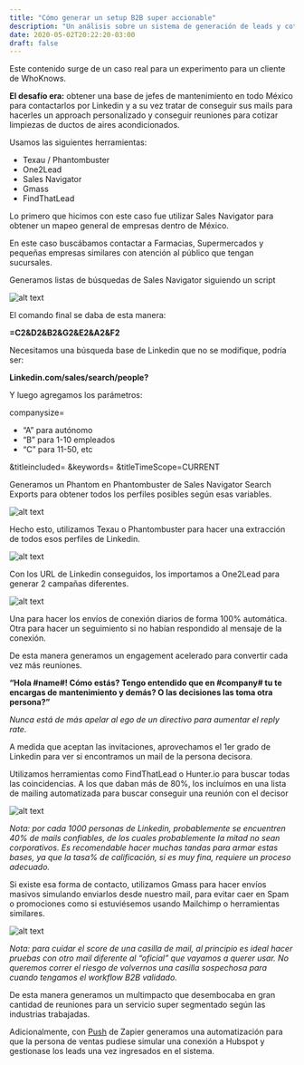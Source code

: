 ```yaml
---
title: "Cómo generar un setup B2B super accionable"
description: "Un análisis sobre un sistema de generación de leads y cotizaciones que desarrollamos junto a un cliente del rubro de limpieza de ductos y purificación de aire."
date: 2020-05-02T20:22:20-03:00
draft: false
---
```


Este contenido surge de un caso real para un experimento para un cliente de WhoKnows.

**El desafío era:** obtener una base de jefes de mantenimiento en todo México para contactarlos por Linkedin y a su vez tratar de conseguir sus mails para hacerles un approach personalizado y conseguir reuniones para cotizar limpiezas de ductos de aires acondicionados.

Usamos las siguientes herramientas:

- Texau / Phantombuster
- One2Lead 
- Sales Navigator
- Gmass 
- FindThatLead

Lo primero que hicimos con este caso fue utilizar Sales Navigator para obtener un mapeo general de empresas dentro de México.

En este caso buscábamos contactar a Farmacias, Supermercados y pequeñas empresas similares con atención al público que tengan sucursales.

Generamos listas de búsquedas de Sales Navigator siguiendo un script

![alt text](/img/blog/generar-b2b-accionable-lista-sales-navigator.png "Captura de pantalla de listado")

El comando final se daba de esta manera:

**=C2&D2&B2&G2&E2&A2&F2**

Necesitamos una búsqueda base de Linkedin que no se modifique, podría ser:

**Linkedin.com/sales/search/people?**

Y luego agregamos los parámetros:

companysize= 

- “A” para autónomo 
- “B” para 1-10 empleados
- “C” para 11-50, etc

&titleincluded=
&keywords=
&titleTimeScope=CURRENT

Generamos un Phantom en Phantombuster de Sales Navigator Search Exports para obtener todos los perfiles posibles según esas variables.

![alt text](/img/blog/export-sales-navigator-phantom.png "Captura de pantalla de exportación de Sales Navigator")

Hecho esto, utilizamos Texau o Phantombuster para hacer una extracción de todos esos perfiles de Linkedin. 

![alt text](/img/blog/scrape-linkedin-sales-navigator.png "Captura de pantalla de Scrape de Sales Navigator")

Con los URL de Linkedin conseguidos, los importamos a One2Lead para generar 2 campañas diferentes.

![alt text](/img/blog/importar-one2lead.png "Captura de pantalla de importación en One2Lead")

Una para hacer los envíos de conexión diarios de forma 100% automática. Otra para hacer un seguimiento si no habían respondido al mensaje de la conexión.

De esta manera generamos un engagement acelerado para convertir cada vez más reuniones.

**“Hola #name#! Cómo estás? Tengo entendido que en #company# tu te encargas de mantenimiento y demás? O las decisiones las toma otra persona?”**

*Nunca está de más apelar al ego de un directivo para aumentar el reply rate.*

A medida que aceptan las invitaciones, aprovechamos el 1er grado de Linkedin para ver si encontramos un mail de la persona decisora.

Utilizamos herramientas como FindThatLead o Hunter.io para buscar todas las coincidencias. A los que daban más de 80%, los incluímos en una lista de mailing automatizada para buscar conseguir una reunión con el decisor 

![alt text](/img/blog/findthatlead-hunter-match.png "Captura de pantalla de búsqueda de perfiles de redes sociales utilizando Find That Lead")

*Nota: por cada 1000 personas de Linkedin, probablemente se encuentren 40% de mails confiables, de los cuales probablemente la mitad no sean corporativos. Es recomendable hacer muchas tandas para armar estas bases, ya que la tasa% de calificación, si es muy fina, requiere un proceso adecuado.*

Si existe esa forma de contacto, utilizamos Gmass para hacer envíos masivos simulando enviarlos desde nuestro mail, para evitar caer en Spam o promociones como si estuviésemos usando Mailchimp o herramientas similares. 

![alt text](/img/blog/gmass.png "Captura de pantalla de la aplicación Gmass")

*Nota: para cuidar el score de una casilla de mail, al principio es ideal hacer pruebas con otro mail diferente al “oficial” que vayamos a querer usar. No queremos correr el riesgo de volvernos una casilla sospechosa para cuando tengamos el workflow B2B validado.*

De esta manera generamos un multimpacto que desembocaba en gran cantidad de reuniones para un servicio super segmentado según las industrias trabajadas.

Adicionalmente, con <a href="https://zapier.com/blog/push-by-zapier-google-chrome-extension/" target="_blank">Push</a> de Zapier generamos una automatización para que la persona de ventas pudiese simular una conexión a Hubspot y gestionase los leads una vez ingresados en el sistema.